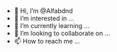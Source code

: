 - 👋 Hi, I’m @Alfabdnd
- 👀 I’m interested in ...
- 🌱 I’m currently learning ...
- 💞️ I’m looking to collaborate on ...
- 📫 How to reach me ...

<!---
Alfabdnd/Alfabdnd is a ✨ special ✨ repository because its `README.md` (this file) appears on your GitHub profile.
You can click the Preview link to take a look at your changes.
--->
